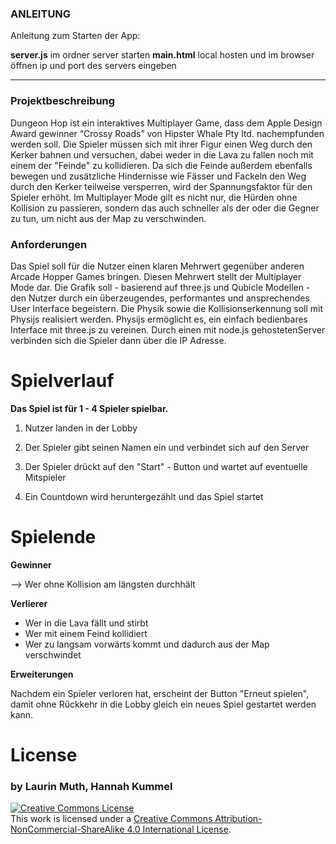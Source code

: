 ### ANLEITUNG ###

Anleitung zum Starten der App:

__server.js__ im ordner server starten
__main.html__ local hosten und im browser öffnen
ip und port des servers eingeben
_________________________________________________
 
### Projektbeschreibung ###

Dungeon Hop ist ein interaktives Multiplayer Game, dass dem Apple Design Award
gewinner “Crossy Roads” von Hipster Whale Pty ltd. nachempfunden werden soll.
Die Spieler müssen sich mit ihrer Figur einen Weg durch den Kerker bahnen und versuchen, dabei weder in die Lava zu fallen noch mit einem der "Feinde" zu kollidieren. 
Da sich die Feinde außerdem ebenfalls bewegen und zusätzliche Hindernisse wie Fässer und Fackeln den Weg durch den Kerker teilweise versperren, wird der Spannungsfaktor für den Spieler erhöht. 
Im Multiplayer Mode gilt es nicht nur, die Hürden ohne Kollision zu passieren, sondern das auch schneller als der oder die Gegner zu tun, um nicht aus der Map zu verschwinden.

### Anforderungen ###
Das Spiel soll für die Nutzer einen klaren Mehrwert gegenüber anderen Arcade Hopper
Games bringen. Diesen Mehrwert stellt der Multiplayer Mode dar.
Die Grafik soll - basierend auf three.js und Qubicle Modellen - den Nutzer durch ein
überzeugendes, performantes und ansprechendes User Interface begeistern.
Die Physik sowie die Kollisionserkennung soll mit Physijs realisiert werden. Physijs
ermöglicht es, ein einfach bedienbares Interface mit three.js zu vereinen.
Durch einen mit node.js gehostetenServer verbinden sich die Spieler dann über die IP
Adresse.


# Spielverlauf #

**Das Spiel ist für 1 - 4 Spieler spielbar.**

1. Nutzer landen in der Lobby

2. Der Spieler gibt seinen Namen ein und verbindet sich auf den Server

3. Der Spieler drückt auf den "Start" - Button und wartet auf eventuelle Mitspieler

4. Ein Countdown wird heruntergezählt und das Spiel startet

# Spielende #

**Gewinner**

--> Wer ohne Kollision am längsten durchhält

**Verlierer**
 
*  Wer in die Lava fällt und stirbt
*  Wer mit einem Feind kollidiert
*  Wer zu langsam vorwärts kommt und dadurch aus der Map verschwindet

**Erweiterungen**

Nachdem ein Spieler verloren hat, erscheint der Button "Erneut spielen", damit ohne Rückkehr in die Lobby gleich ein neues Spiel gestartet werden kann.

# License

### by Laurin Muth, Hannah Kummel

<a rel="license" href="http://creativecommons.org/licenses/by-nc-sa/4.0/"><img alt="Creative Commons License" style="border-width:0" src="https://i.creativecommons.org/l/by-nc-sa/4.0/88x31.png" /></a><br />This work is licensed under a <a rel="license" href="http://creativecommons.org/licenses/by-nc-sa/4.0/">Creative Commons Attribution-NonCommercial-ShareAlike 4.0 International License</a>.
